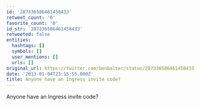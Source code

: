 ```yaml
---
id: '287336586461458433'
retweet_count: '0'
favorite_count: '0'
id_str: '287336586461458433'
retweeted: false
entities:
  hashtags: []
  symbols: []
  user_mentions: []
  urls: []
original_url: https://twitter.com/benbalter/status/287336586461458433
date: '2013-01-04T23:15:55.000Z'
title: Anyone have an Ingress invite code?
---
```


Anyone have an Ingress invite code?